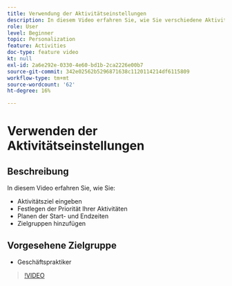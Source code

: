 ```yaml
---
title: Verwendung der Aktivitätseinstellungen
description: In diesem Video erfahren Sie, wie Sie verschiedene Aktivitätseinstellungen in Adobe Target verwenden, einschließlich Zielen, Prioritätsstufen, Start- und Endzeiten und Zielgruppen.
role: User
level: Beginner
topic: Personalization
feature: Activities
doc-type: feature video
kt: null
exl-id: 2a6e292e-0330-4e60-bd1b-2ca2226e00b7
source-git-commit: 342e02562b5296871638c1120114214df6115809
workflow-type: tm+mt
source-wordcount: '62'
ht-degree: 16%

---
```


# Verwenden der Aktivitätseinstellungen

## Beschreibung

In diesem Video erfahren Sie, wie Sie:

* Aktivitätsziel eingeben
* Festlegen der Priorität Ihrer Aktivitäten
* Planen der Start- und Endzeiten
* Zielgruppen hinzufügen

## Vorgesehene Zielgruppe

* Geschäftspraktiker

>[!VIDEO](https://video.tv.adobe.com/v/17381/?quality=12)

